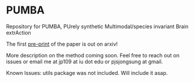 # PUMBA
Repository for PUMBA, PUrely synthetic Multimodal/species invariant Brain extrAction

The first [pre-print](https://arxiv.org/abs/2505.07159) of the paper is out on arxiv!

More description on the method coming soon. Feel free to reach out on issues or email me at jp109 at iu dot edu or pjsjongsung at gmail.

Known Issues:
utils package was not included. Will include it asap.
